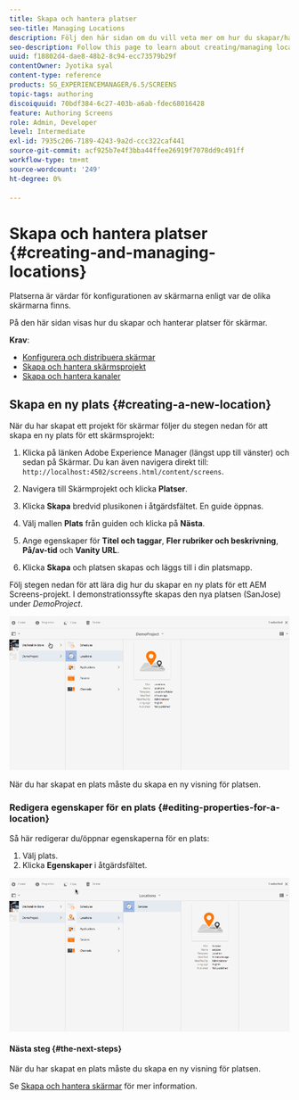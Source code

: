 ```yaml
---
title: Skapa och hantera platser
seo-title: Managing Locations
description: Följ den här sidan om du vill veta mer om hur du skapar/hanterar platser.
seo-description: Follow this page to learn about creating/managing locations.
uuid: f18802d4-dae8-48b2-8c94-ecc73579b29f
contentOwner: Jyotika syal
content-type: reference
products: SG_EXPERIENCEMANAGER/6.5/SCREENS
topic-tags: authoring
discoiquuid: 70bdf384-6c27-403b-a6ab-fdec68016428
feature: Authoring Screens
role: Admin, Developer
level: Intermediate
exl-id: 7935c206-7189-4243-9a2d-ccc322caf441
source-git-commit: acf925b7e4f3bba44ffee26919f7078dd9c491ff
workflow-type: tm+mt
source-wordcount: '249'
ht-degree: 0%

---
```


# Skapa och hantera platser {#creating-and-managing-locations}

Platserna är värdar för konfigurationen av skärmarna enligt var de olika skärmarna finns.

På den här sidan visas hur du skapar och hanterar platser för skärmar.

**Krav**:

* [Konfigurera och distribuera skärmar](configuring-screens-introduction.md)
* [Skapa och hantera skärmsprojekt](creating-a-screens-project.md)
* [Skapa och hantera kanaler](managing-channels.md)

## Skapa en ny plats {#creating-a-new-location}

När du har skapat ett projekt för skärmar följer du stegen nedan för att skapa en ny plats för ett skärmsprojekt:

1. Klicka på länken Adobe Experience Manager (längst upp till vänster) och sedan på Skärmar. Du kan även navigera direkt till: `http://localhost:4502/screens.html/content/screens`.
1. Navigera till Skärmprojekt och klicka **Platser**.
1. Klicka **Skapa** bredvid plusikonen i åtgärdsfältet. En guide öppnas.
1. Välj mallen **Plats** från guiden och klicka på **Nästa**.

1. Ange egenskaper för **Titel och taggar**, **Fler rubriker och beskrivning**, **På/av-tid** och **Vanity URL**.

1. Klicka **Skapa** och platsen skapas och läggs till i din platsmapp.

Följ stegen nedan för att lära dig hur du skapar en ny plats för ett AEM Screens-projekt. I demonstrationssyfte skapas den nya platsen (SanJose) under *DemoProject*.

![player2](assets/player2.gif)

När du har skapat en plats måste du skapa en ny visning för platsen.

### Redigera egenskaper för en plats {#editing-properties-for-a-location}

Så här redigerar du/öppnar egenskaperna för en plats:

1. Välj plats.
1. Klicka **Egenskaper** i åtgärdsfältet.

![player3](assets/player3.gif)

#### Nästa steg {#the-next-steps}

När du har skapat en plats måste du skapa en ny visning för platsen.

Se [Skapa och hantera skärmar](managing-displays.md) för mer information.
